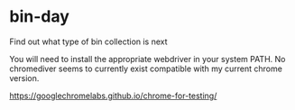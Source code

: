 # bin-day
Find out what type of bin collection is next

You will need to install the appropriate webdriver in your system PATH. No chromediver seems to currently exist compatible with my current chrome version.

https://googlechromelabs.github.io/chrome-for-testing/